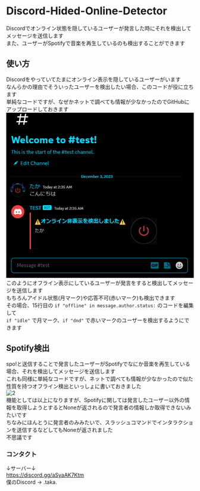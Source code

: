 # Discord-Hided-Online-Detector
Discordでオンライン状態を隠しているユーザーが発言した時にそれを検出してメッセージを送信します  
また、ユーザーがSpotifyで音楽を再生しているのも検出することができます
## 使い方  
Discordをやっていてたまにオンライン表示を隠しているユーザーがいます  
なんらかの理由でそういったユーザーを検出したい場合、このコードが役に立ちます  
単純なコードですが、なぜかネットで調べても情報が少なかったのでGitHubにアップロードしておきます  
![1](image/1.png)  
このようにオフライン表示にしているユーザーが発言をすると検出してメッセージを送信します  
もちろんアイドル状態(月マーク)や応答不可(赤いマーク)も検出できます  
その場合、15行目の ```if "offline" in message.author.status:``` のコードを編集して  
```if "idle"``` で月マーク、```if "dnd"``` で赤いマークのユーザーを検出するようにできます  
## Spotify検出  
spo!と送信することで発言したユーザーがSpotifyでなにか音楽を再生している場合、それを検出してメッセージを送信します  
これも同様に単純なコードですが、ネットで調べても情報が少なかったので似た性質を持つオフライン検出といっしょに書いておきました  
![2](image/2.png)  
機能としては以上になりますが、Spotifyに関しては発言したユーザー以外の情報を取得しようとするとNoneが返されるので発言者の情報しか取得できないみたいです  
ちなみにほんとうに発言者のみみたいで、スラッシュコマンドでインタラクションを送信するなどしてもNoneが返されました  
不思議です  
### コンタクト  
↓サーバー↓  
https://discord.gg/aSyaAK7Ktm  
僕のDiscord -> .taka.
